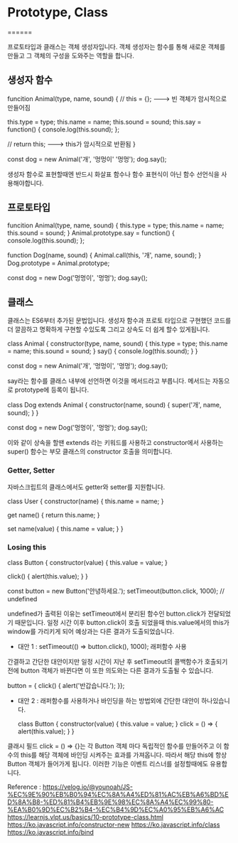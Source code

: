 # Prototype, Class
======

프로토타입과 클래스는 객체 생성자입니다.
객체 생성자는 함수를 통해 새로운 객체를 만들고
그 객체의 구성을 도와주는 역할을 합니다.

## 생성자 함수

funcition Animal(type, name, sound) {
  // this = {}; ---> 빈 객체가 암시적으로 만들어짐

  this.type = type;
  this.name = name;
  this.sound = sound;
  this.say = function() {
    console.log(this.sound);
  };

  // return this; ---> this가 암시적으로 반환됨
}

const dog = new Animal('개', '멍멍이' '멍멍');
dog.say();


생성자 함수로 표현할때엔 반드시 화살표 함수나 함수 표현식이 아닌
함수 선언식을 사용해야합니다.


## 프로토타입

funcition Animal(type, name, sound) {
  this.type = type;
  this.name = name;
  this.sound = sound;
}
Animal.prototype.say = function() {
  console.log(this.sound);
};

function Dog(name, sound) {
  Animal.call(this, '개', name, sound);
}
Dog.prototype = Animal.prototype;

const dog = new Dog('멍멍이', '멍멍');
dog.say();


## 클래스

클래스는 ES6부터 추가된 문법입니다. 생성자 함수과 프로토 타입으로
구현했던 코드를 더 깔끔하고 명확하게 구현할 수있도록 그리고
상속도 더 쉽게 할수 있게됩니다.

class Animal {
  constructor(type, name, sound) {
    this.type = type;
    this.name = name;
    this.sound = sound;
  }
  say() {
    console.log(this.sound);
  }
}

const dog = new Animal('개', '멍멍이', '멍멍');
dog.say();

say라는 함수를 클래스 내부에 선언하면 이것을 메서드라고 부릅니다.
메서드는 자동으로 prototype에 등록이 됩니다.

class Dog extends Animal {
  constructor(name, sound) {
    super('개', name, sound);
  }
}

const dog = new Dog('멍멍이', '멍멍');
dog.say();


이와 같이 상속을 할땐 extends 라는 키워드를 사용하고
constructor에서 사용하는 super() 함수는 부모 클래스의
constructor 호출을 의미합니다.


### Getter, Setter

자바스크립트의 클래스에서도 getter와 setter를 지원합니다.

class User {
  constructor(name) {
    this.name = name;
  }

  get name() {
    return this.name;
  }

  set name(value) {
    this.name = value;
  }
}


### Losing this

class Button {
  constructor(value) {
    this.value = value;
  }

  click() {
    alert(this.value);
  }
}

const button = new Button('안녕하세요.');
setTimeout(button.click, 1000); // undefined

undefined가 출력된 이유는
setTimeout에서 분리된 함수인 button.click가 전달되었기
때문입니다. 일정 시간 이후 button.click이 호출 되었을때
this.value에서의 this가 window를 가리키게 되어
예상과는 다른 결과가 도출되었습니다.

- 대안 1 :
  setTimeout(() => button.click(), 1000);
  래퍼함수 사용

간결하고 간단한 대안이지만 일정 시간이 지난 후
setTimeout의 콜백함수가 호출되기 전에 button 객체가 바뀐다면
이 또한 의도와는 다른 결과가 도출될 수 있습니다.

button = { click() { alert('반갑습니다.'); }};

- 대안 2 :
  래퍼함수를 사용하거나 바인딩을 하는 방법외에
  간단한 대안이 하나있습니다.
  
  class Button {
    constructor(value) {
      this.value = value;
    }
    click = () => {
      alert(this.value);
    }
  }

클래시 필드 click = () => {}는 각 Button 객체 마다
독립적인 함수를 만들어주고 이 함수의 this를 해당 객체에
바인딩 시켜주는 효과를 가져옵니다. 따라서 해당 this에
항상 Button 객체가 들어가게 됩니다.
이러한 기능은 이벤트 리스너를 설정할때에도 유용합니다.


Reference :
https://velog.io/@younoah/JS-%EC%9E%90%EB%B0%94%EC%8A%A4%ED%81%AC%EB%A6%BD%ED%8A%B8-%ED%81%B4%EB%9E%98%EC%8A%A4%EC%99%80-%EA%B0%9D%EC%B2%B4-%EC%B4%9D%EC%A0%95%EB%A6%AC
https://learnjs.vlpt.us/basics/10-prototype-class.html
https://ko.javascript.info/constructor-new
https://ko.javascript.info/class
https://ko.javascript.info/bind